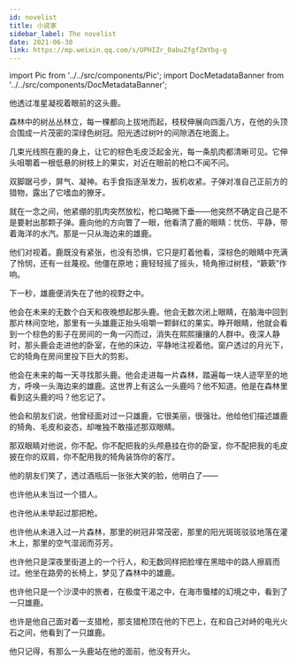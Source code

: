 ```yaml
---
id: novelist
title: 小说家
sidebar_label: The novelist
date: 2021-06-30
link: https://mp.weixin.qq.com/s/UPHIZr_0abuZfgfZmYbg-g
---
```


import Pic from '../../src/components/Pic';
import DocMetadataBanner from '../../src/components/DocMetadataBanner';

<DocMetadataBanner frontMatter={frontMatter} />

他透过准星凝视着眼前的这头鹿。

森林中的树丛丛林立，每一棵都向上拔地而起，枝杈伸展向四面八方，在他的头顶合围成一片茂密的深绿色树冠。阳光透过树叶的间隙洒在地面上。

几束光线照在鹿的身上，让它的棕色毛皮泛起金光，每一条肌肉都清晰可见。它伸头咀嚼着一根低悬的树枝上的果实，对近在眼前的枪口不闻不问。

双脚踞弓步，屏气、凝神。右手食指逐渐发力，扳机收紧。子弹对准自己正前方的猎物，露出了它嗜血的獠牙。

就在一念之间，他紧绷的肌肉突然放松，枪口略微下垂——他突然不确定自己是不是要射出那颗子弹。鹿向他的方向瞥了一眼，他看清了鹿的眼睛：忧伤、平静，带着海洋的水汽。那是一只从海边来的雄鹿。

他们对视着。鹿既没有紧张，也没有恐惧，它只是盯着他看，深棕色的眼睛中充满了怜悯，还有一丝蔑视。他僵在原地；鹿轻轻摇了摇头，犄角擦过树枝，“簌簌”作响。

下一秒，雄鹿便消失在了他的视野之中。

他会在未来的无数个白天和夜晚想起那头鹿。他会无数次闭上眼睛，在脑海中回到那片林间空地，那里有一头雄鹿正抬头咀嚼一颗鲜红的果实。睁开眼睛，他就会看到一个棕色的影子在房间的一角一闪而过，消失在熙熙攘攘的人群中。夜深人静时，那头鹿会走进他的卧室，在他的床边，平静地注视着他。窗户透过的月光下，它的犄角在房间里投下巨大的剪影。

他会在未来的每一天寻找那头鹿。他会走进每一片森林，踏遍每一块人迹罕至的地方，呼唤一头海边来的雄鹿。这世界上有这么一头鹿吗？他不知道。他是在森林里看到这头鹿的吗？他忘记了。

他会和朋友们说，他曾经面对过一只雄鹿，它很美丽，很强壮。他给他们描述雄鹿的犄角、毛皮和姿态，却唯独不敢描述那双眼睛。

那双眼睛对他说，你不配。你不配把我的头颅悬挂在你的卧室，你不配把我的毛皮披在你的双肩，你不配用我的犄角装饰你的客厅。

他的朋友们笑了，透过酒瓶后一张张大笑的脸，他明白了——

也许他从未当过一个猎人。

也许他从未举起过那把枪。

也许他从未进入过一片森林，那里的树冠非常茂密，那里的阳光斑斑驳驳地落在灌木上，那里的空气湿润而芬芳。

也许他只是深夜里街道上的一个行人，和无数同样把脸埋在黑暗中的路人擦肩而过。他坐在路旁的长椅上，梦见了森林中的雄鹿。

也许他只是一个沙漠中的旅者，在极度干渴之中，在海市蜃楼的幻境之中，看到了一只雄鹿。

也许是他自己面对着一支猎枪，那支猎枪顶在他的下巴上，在和自己对峙的电光火石之间，他看到了一只雄鹿。

他只记得，有那么一头鹿站在他的面前，他没有开火。

<Pic src="/img/docs/Stories/novelist/JGibibkelET6ic6NonDVJKvyFsnBMMcIKvxNaj2W82uVGn3YO62aNhodWMqWeOcvQMQkkpgLu9G5ebZ3vbjgclZkw.jpeg" />
